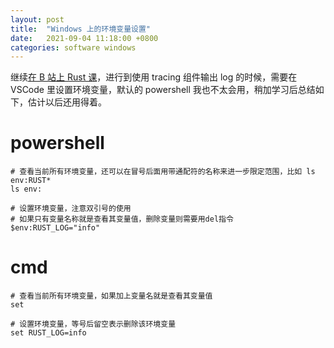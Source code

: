 ```yaml
---
layout: post
title:  "Windows 上的环境变量设置"
date:   2021-09-04 11:18:00 +0800
categories: software windows
---
```


继续[在 B 站上 Rust 课](https://www.bilibili.com/video/BV1h64y197G3)，进行到使用 tracing 组件输出 log 的时候，需要在 VSCode 里设置环境变量，默认的 powershell 我也不太会用，稍加学习后总结如下，估计以后还用得着。

# powershell

    # 查看当前所有环境变量，还可以在冒号后面用带通配符的名称来进一步限定范围，比如 ls env:RUST*
    ls env:

    # 设置环境变量，注意双引号的使用
    # 如果只有变量名称就是查看其变量值，删除变量则需要用del指令
    $env:RUST_LOG="info"

# cmd

    # 查看当前所有环境变量，如果加上变量名就是查看其变量值
    set

    # 设置环境变量，等号后留空表示删除该环境变量
    set RUST_LOG=info

<script src="https://utteranc.es/client.js"
        repo="yingang/yingang.github.io"
        issue-term="pathname"
        label="Comment"
        theme="github-light"
        crossorigin="anonymous"
        async>
</script>